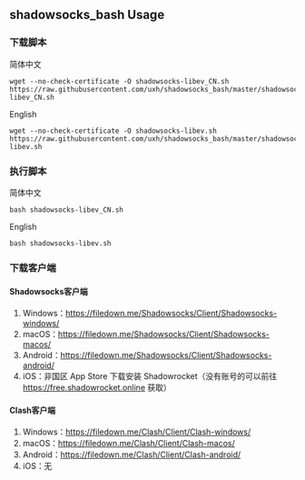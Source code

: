 ## shadowsocks_bash Usage

### 下载脚本

简体中文

```shell
wget --no-check-certificate -O shadowsocks-libev_CN.sh https://raw.githubusercontent.com/uxh/shadowsocks_bash/master/shadowsocks-libev_CN.sh
```

English

```shell
wget --no-check-certificate -O shadowsocks-libev.sh https://raw.githubusercontent.com/uxh/shadowsocks_bash/master/shadowsocks-libev.sh
```

### 执行脚本

简体中文

```shell
bash shadowsocks-libev_CN.sh
```

English

```shell
bash shadowsocks-libev.sh
```

### 下载客户端

#### Shadowsocks客户端

1. Windows：https://filedown.me/Shadowsocks/Client/Shadowsocks-windows/
2. macOS：https://filedown.me/Shadowsocks/Client/Shadowsocks-macos/
3. Android：https://filedown.me/Shadowsocks/Client/Shadowsocks-android/
4. iOS：非国区 App Store 下载安装 Shadowrocket（没有账号的可以前往 https://free.shadowrocket.online 获取）

#### Clash客户端

1. Windows：https://filedown.me/Clash/Client/Clash-windows/
2. macOS：https://filedown.me/Clash/Client/Clash-macos/
3. Android：https://filedown.me/Clash/Client/Clash-android/
4. iOS：无
